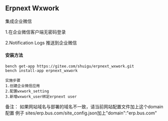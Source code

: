 ## Erpnext Wxwork

集成企业微信

1.在企业微信客户端无密码登录

2.Notification Logs 推送到企业微信

#### 安装方法

```
bench get-app https://gitee.com/shuigu/erpnext_wxwork.git
bench install-app erpnext_wxwork

实施步骤
1.创建企业微信应用
2.配置wxwork_setting
3.新增wxwork_user绑定erpnext user

```

备注： 如果网站域名与部署的域名不一致，请当前网站配置文件加上这个domain配置 例子 sites/erp.bus.com/site_config.json加上"domain":"erp.bus.com"
